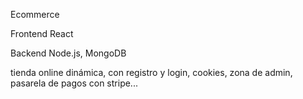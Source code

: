 Ecommerce

Frontend
React

Backend
Node.js, MongoDB

tienda online dinámica, con registro y login, cookies, zona de admin, pasarela de pagos con stripe...
